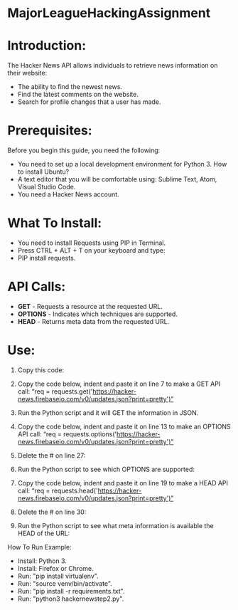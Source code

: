 # MajorLeagueHackingAssignment

# Introduction: 

The Hacker News API allows individuals to retrieve news information on their website: 

*	The ability to find the newest news.
*	Find the latest comments on the website.
*	Search for profile changes that a user has made. 

# Prerequisites: 

Before you begin this guide, you need the following: 

*	You need to set up a local development environment for Python 3. How to install Ubuntu? 
*	A text editor that you will be comfortable using: Sublime Text, Atom, Visual Studio Code. 
*	You need a Hacker News account. 

# What To Install:

*	You need to install Requests using PIP in Terminal. 
*	Press CTRL + ALT + T on your keyboard and type:
*	PIP install requests.

# API Calls:

*	**GET** - Requests a resource at the requested URL.
*	**OPTIONS** - Indicates which techniques are supported.
*	**HEAD** - Returns meta data from the requested URL.

# Use:

1.	Copy this code: 
 
2.	Copy the code below, indent and paste it on line 7 to make a GET API call: 
“req = requests.get('https://hacker-news.firebaseio.com/v0/updates.json?print=pretty')”
3.	Run the Python script and it will GET the information in JSON. 
 





4.	Copy the code below, indent and paste it on line 13 to make an OPTIONS API call: 
“req = requests.options('https://hacker-news.firebaseio.com/v0/updates.json?print=pretty')”
5.	Delete the # on line 27:
 
6.	Run the Python script to see which OPTIONS are supported:
 


7.	Copy the code below, indent and paste it on line 19 to make a HEAD API call: 
“req = requests.head('https://hacker-news.firebaseio.com/v0/updates.json?print=pretty')”
8.	Delete the # on line 30:
 
9.	Run the Python script to see what meta information is available the HEAD of the URL:
 
How To Run Example:
*	Install: Python 3.
*	Install: Firefox or Chrome. 
*	Run: "pip install virtualenv".
*	Run: "source venv/bin/activate".
*	Run: "pip install -r requirements.txt".
*	Run: "python3 hackernewstep2.py".
